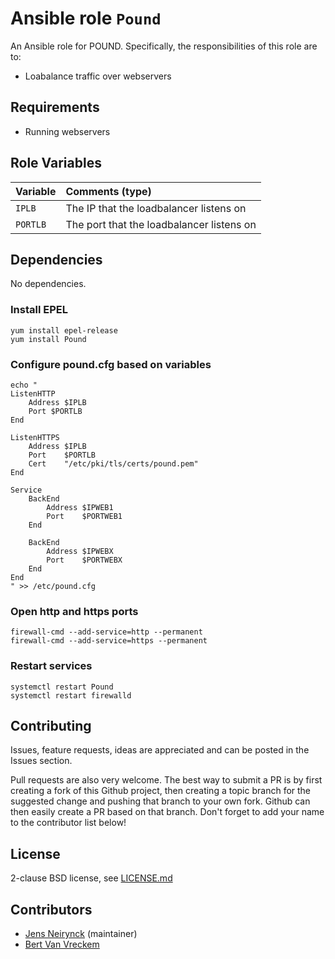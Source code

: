 # Ansible role `Pound`

An Ansible role for POUND. Specifically, the responsibilities of this role are to:
 - Loabalance traffic over webservers

## Requirements

 - Running webservers

## Role Variables


| Variable   | Comments (type)  |
| :---       | :---             |
| `IPLB` | The IP that the loadbalancer listens on |
| `PORTLB` | The port that the loadbalancer listens on |

## Dependencies

No dependencies.

### Install EPEL
```
yum install epel-release
yum install Pound
```

### Configure pound.cfg based on variables
```
echo "
ListenHTTP
    Address $IPLB
    Port $PORTLB
End

ListenHTTPS
    Address $IPLB
    Port    $PORTLB
    Cert    "/etc/pki/tls/certs/pound.pem"
End

Service
    BackEnd
        Address $IPWEB1
        Port    $PORTWEB1
    End

    BackEnd
        Address $IPWEBX
        Port    $PORTWEBX
    End
End
" >> /etc/pound.cfg

```
### Open http and https ports
```
firewall-cmd --add-service=http --permanent
firewall-cmd --add-service=https --permanent
```
### Restart services
```
systemctl restart Pound
systemctl restart firewalld
```

## Contributing

Issues, feature requests, ideas are appreciated and can be posted in the Issues section.

Pull requests are also very welcome. The best way to submit a PR is by first creating a fork of this Github project, then creating a topic branch for the suggested change and pushing that branch to your own fork. Github can then easily create a PR based on that branch. Don't forget to add your name to the contributor list below!

## License

2-clause BSD license, see [LICENSE.md](LICENSE.md)

## Contributors

- [Jens Neirynck](https://github.com/JensNeirynck/) (maintainer)
- [Bert Van Vreckem](https://github.com/bertvv/)

